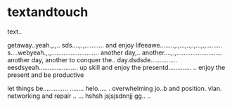 # textandtouch
text..

getaway..yeah.,.,..
sds....,.,...........
and enjoy lifeeawe........,.,...,..,.,...,.,.........
s....webyeah.,.,...........................
another day,.. another....,.,..........................
another day, another to conquer the.. day.dsdsde...............
eesdsyeah......................
up skill and enjoy the presentd.............
..
enjoy the present and be productive 

let things be..............
........
helo.....
. overwhelming jo..b and position. vlan. networking and repair
..
...
hshsh
jsjsjsdnnjj
gg..
..
